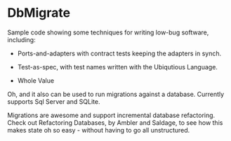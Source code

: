 # DbMigrate

Sample code showing some techniques for writing low-bug software, including:

- Ports-and-adapters with contract tests keeping the adapters in synch.

- Test-as-spec, with test names written with the Ubiqutious Language.

- Whole Value

Oh, and it also can be used to run migrations against a database. Currently supports Sql Server and SQLite.

Migrations are awesome and support incremental database refactoring. Check out Refactoring Databases, by Ambler and Saldage, to see how this makes state oh so easy - without having to go all unstructured.

